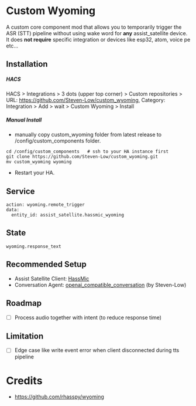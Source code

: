 # Custom Wyoming
A custom core component mod that allows you to temporarily trigger the ASR (STT) pipeline without using wake word for **any** assist_satellite device. It does **not require** specific integration or devices like esp32, atom, voice pe etc...

## Installation
##### HACS
HACS > Integrations > 3 dots (upper top corner) > Custom repositories > URL: https://github.com/Steven-Low/custom_wyoming, Category: Integration > Add > wait > Custom Wyoming > Install

##### Manual Install
- manually copy custom_wyoming folder from latest release to /config/custom_components folder.
```
cd /config/custom_components   # ssh to your HA instance first
git clone https://github.com/Steven-Low/custom_wyoming.git
mv custom_wyoming wyoming
```
- Restart your HA.

## Service
```
action: wyoming.remote_trigger
data:
  entity_id: assist_satellite.hassmic_wyoming
```

## State
```
wyoming.response_text
```

## Recommended Setup
- Assist Satellite Client: [HassMic](https://github.com/jeffc/hassmic)
- Conversation Agent: [openai_compatible_conversation](https://github.com/Steven-Low/openai_compatible_conversation) (by Steven-Low)

## Roadmap
- [ ] Process audio together with intent (to reduce response time)

## Limitation
- [ ] Edge case like write event error when client disconnected during tts pipeline

# Credits
- https://github.com/rhasspy/wyoming
